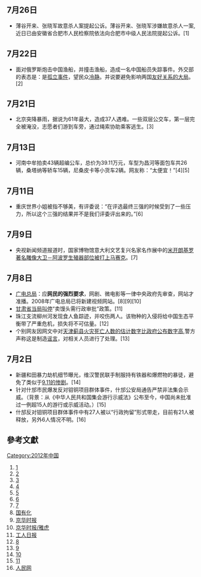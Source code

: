 <noinclude></noinclude>

## 7月26日

  - 薄谷开来、张晓军故意杀人案提起公诉。薄谷开来、张晓军涉嫌故意杀人一案,近日已由安徽省合肥市人民检察院依法向合肥市中级人民法院提起公诉。\[1\]

## 7月22日

  - 面对俄罗斯炮击中国渔船，并撞击渔船，造成一名中国船员失踪事件。外交部的表态是：是[孤立事件](https://zh.wikipedia.org/wiki/孤立事件 "wikilink")，望民众[冷静](https://zh.wikipedia.org/wiki/冷静 "wikilink")。并说要避免影响两国[友好关系的大局](https://zh.wikipedia.org/wiki/友好关系 "wikilink")。\[2\]

## 7月21日

  - 北京突降暴雨，据说为61年最大，造成37人遇难。一些双层公交车，第一层完全被淹没，志愿者们游到车旁，通过绳索协助乘客逃生。\[3\]

## 7月13日

  - 河南中牟拍卖43辆超编公车，总价为39.11万元，车型为昌河等面包车共26辆，桑塔纳等轿车15辆，尼桑皮卡等小货车2辆。网友称：“太便宜！”\[4\]\[5\]

## 7月11日

  - 重庆世界小姐被指不够美，有评委说：“在评选最终三强的时候受到了一些压力，所以这个三强的结果并不是我们评委评出来的。”\[6\]

## 7月9日

  - 央视新闻频道报道时，国家博物馆意大利文艺复兴名家名作展中的[米开朗基罗著名雕像](../Page/米开朗基罗.md "wikilink")[大卫－阿波罗](../Page/大卫－阿波罗.md "wikilink")[生殖器部位被打上](../Page/生殖器.md "wikilink")[马赛克](https://zh.wikipedia.org/wiki/马赛克 "wikilink")。\[7\]

## 7月8日

  - [广电总局](https://zh.wikipedia.org/wiki/广电总局 "wikilink")：应**网民的强烈要求**，网剧、微电影等一律中央政府先审查，网站才准播。2008年广电总局已将新建视频网站。\[8\]\[9\]\[10\]
  - [甘肃省当局叫停](../Page/甘肃省.md "wikilink")“卖馒头需行政审批”政策。\[11\]
  - 珠江支流柳州河发现食人鱼踪迹，并咬伤两人。该物种的入侵将给中国生态平衡带了严重危机，损失将不可估量。\[12\]
  - 个别网友因网文中对[天津](https://zh.wikipedia.org/wiki/天津 "wikilink")[蓟县火灾死亡人数的估计数字比政府公布数字高](https://zh.wikipedia.org/wiki/蓟县火灾 "wikilink"),警方声称这是制造[谣言](../Page/谣言.md "wikilink")，对相关人员进行了处理。\[13\]

## 7月2日

  - 新疆和田暴力劫机细节曝光，维汉警民联手制服持有铁器和爆燃物的暴徒，避免了类似于[9.11的惨剧](https://zh.wikipedia.org/wiki/9.11 "wikilink")。\[14\]
  - 针对什邡市民爆发反对钼铜项目群体事件，什邡公安局通告严禁非法集会示威。（背景：从《中华人民共和国集会游行示威法》公布至今，中国尚未批准过一例超15人的游行或示威活动。）\[15\]
  - 什邡反对钼铜项目群体事件中有27人被以“行政拘留”形式带走，目前有21人被释放，另外6人情况不明。\[16\]

## 參考文獻

[Category:2012年中国](https://zh.wikipedia.org/wiki/Category:2012年中国 "wikilink")

1.  [1](https://web.archive.org/web/20120729011229/http://www.cq.xinhuanet.com/2012-07/26/c_112544700.htm)
2.  [2](http://news.qq.com/a/20120722/000008.htm)
3.  [3](http://news.qq.com/a/20120722/000047.htm)
4.  [4](http://comment5.news.sina.com.cn/comment/skin/default.html?channel=gn&newsid=1-1-24770527&style=0#page=1)
5.  [5](http://news.sina.com.cn/c/2012-07-13/185324770527.shtml)
6.  [6](http://news.sina.com.cn/s/2012-07-11/041924750753.shtml)
7.  [7](http://news.sina.com.cn/m/news/roll/2012-07-10/060524744444.shtml)
8.  [国有化](http://tech.qq.com/a/20080204/000020.htm)
9.  [京华时报](http://tech.qq.com/a/20080204/000020.htm)
10. [京华时报/雅虎](https://web.archive.org/web/20120713064335/http://news.cn.yahoo.com/ypen/20120710/1167416.html)
11. [工人日报](http://news.163.com/12/0710/05/861DGQD90001124J.html)
12. [8](http://news.qq.com/a/20120708/000359.htm#p=5)
13. [9](http://news.sina.com.cn/c/2012-07-08/210124735470.shtml)
14. [10](http://sky.news.sina.com.cn/2012-07-02/151422253.html)
15. [11](http://news.qq.com/a/20120703/000889.htm)
16. [人民网](http://news.sina.com.cn/c/2012-07-04/095124710997.shtml)